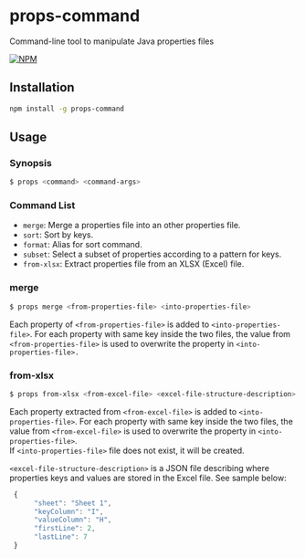 # props-command
Command-line tool to manipulate Java properties files

[![NPM][nodei-image]][nodei-url]

## Installation

```bash
npm install -g props-command
```

## Usage

### Synopsis

```bash
$ props <command> <command-args>
``` 

### Command List

* `merge`: Merge a properties file into an other properties file.  
* `sort`: Sort by keys.  
* `format`: Alias for sort command.  
* `subset`: Select a subset of properties according to a pattern for keys.  
* `from-xlsx`: Extract properties file from an XLSX (Excel) file.  

### merge

```bash
$ props merge <from-properties-file> <into-properties-file>
```                   
                                                                            
Each property of `<from-properties-file>` is added to `<into-properties-file>`. For each property with same key inside the two files, the value from `<from-properties-file>` is used to overwrite the property in `<into-properties-file>.`                                                                        

### from-xlsx

```bash
$ props from-xlsx <from-excel-file> <excel-file-structure-description> <into-properties-file>
```                                                             
                                                                            
Each property extracted from `<from-excel-file>` is added to `<into-properties-file>`. For each property with same key inside the two files, the value from `<from-excel-file>` is used to overwrite the property in `<into-properties-file>`.                                                                        
If `<into-properties-file>` file does not exist, it will be created.            
                                                                            
`<excel-file-structure-description>` is a JSON file describing where properties keys and values are stored in the Excel file. See sample below:               
                                                                            
```js
 {
      "sheet": "Sheet 1",
      "keyColumn": "I",
      "valueColumn": "H",
      "firstLine": 2,
      "lastLine": 7
 }
 ```

[nodei-image]: https://nodei.co/npm/props-command.png
[nodei-url]: https://www.npmjs.com/package/props-command
